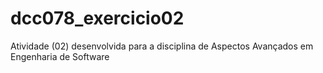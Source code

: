# dcc078_exercicio02
Atividade (02) desenvolvida para a disciplina de Aspectos Avançados em Engenharia de Software
